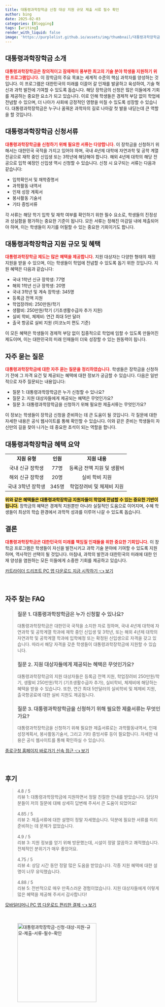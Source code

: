 ```yaml
---
title: 대통령과학장학금 신청 대상 지원 규모 제출 서류 필수 확인
author: bing
date: 2025-02-03
categories: [Blogging]
tags: [writing]
render_with_liquid: false
image: 'https://purplelist.github.io/assets/img/thumbnail/대통령과학장학금-신청-대상-지원-규모-제출-서류-필수-확인.webp'
---
```



<h2 id='대통령과학장학금_소개'>대통령과학장학금 소개</h2>

<p><b><span style="color: #ee2323;">대통령과학장학금은 창의적이고 잠재력이 풍부한 최고의 기술 분야 학생을 지원하기 위한 프로그램입니다.</span></b> 이 장학금의 주요 목표는 세계적 수준의 핵심 과학자를 양성하는 것입니다. 이 프로그램은 대한민국의 미래를 이끌어 갈 인재를 발굴하고 육성하여, 기술 혁신과 과학 발전에 기여할 수 있도록 돕습니다. 해당 장학금의 신청은 많은 이들에게 기회를 제공하는 중요한 요소가 되고 있습니다. 이로 인해 학생들은 경제적 부담 없이 학업에 전념할 수 있으며, 더 나아가 사회에 긍정적인 영향을 미칠 수 있도록 성장할 수 있습니다. 대통령과학장학금은 누구나 꿈꿔온 과학자의 길로 나아갈 첫 발을 내딛는데 큰 역할을 할 것입니다.</p>

<h2 id='대통령과학장학금_신청서류'>대통령과학장학금 신청서류</h2>

<p><b><span style="color: #ee2323;">대통령과학장학금을 신청하기 위해 필요한 서류는 다양합니다.</span></b> 이 장학금을 신청하기 위해서는 대한민국 국적을 가지고 있어야 하며, 국내 4년제 대학에 자연과학 및 공학 계열 전공으로 재학 중인 신입생 또는 3학년에 해당해야 합니다. 해외 4년제 대학의 해당 전공으로 입학 예정인 신입생 역시 신청할 수 있습니다. 신청 시 요구되는 서류는 다음과 같습니다:</p>

<ul>
    <li>입학확인서 및 재학증명서</li>
    <li>과학활동 내역서</li>
    <li>인재 성장 계획서</li>
    <li>봉사활동 기술서</li>
    <li>기타 증빙서류</li>
</ul>

<p>각 서류는 해당 학기 입학 및 재학 여부를 확인하기 위한 필수 요소로, 학생들의 진정성과 성실함을 평가하는 중요한 기준이 됩니다. 모든 서류는 정해진 마감일 내에 제출되어야 하며, 이는 학생들이 자기를 어필할 수 있는 중요한 기회이기도 합니다.</p>

<h2 id='대통령과학장학금_지원_규모와_혜택'>대통령과학장학금 지원 규모 및 혜택</h2>

<p><b><span style="color: #ee2323;">대통령과학장학금 제도는 많은 혜택을 제공합니다.</span></b> 지원 대상자는 다양한 형태의 재정 지원을 받을 수 있으며, 이는 학생들이 학업에 전념할 수 있도록 돕기 위한 것입니다. 지원 혜택은 다음과 같습니다:</p>

<ul>
    <li>국내 1학년 신규 장학생: 77명</li>
    <li>해외 1학년 신규 장학생: 20명</li>
    <li>국내 3학년 및 계속 장학생: 345명</li>
    <li>등록금 전액 지원</li>
    <li>학업장려비: 250만원/학기</li>
    <li>생활비: 250만원/학기 (기초생활수급자 추가 지원)</li>
    <li>실비 학비, 체제비: 연간 최대 5만 달러</li>
    <li>출국 항공료 실비 지원 (이코노미 편도 기준)</li>
</ul>

<p>이 모든 혜택은 학생들이 경제적 부담 없이 집중적으로 학업에 임할 수 있도록 만들어진 제도이며, 이는 대한민국의 미래 인재들이 더욱 성장할 수 있는 원동력이 됩니다.</p>

<h2 id='자주_묻는_질문'>자주 묻는 질문</h2>

<p><b><span style="color: #ee2323;">대통령과학장학금에 대한 자주 묻는 질문을 정리하였습니다.</span></b> 학생들은 장학금을 신청하기 전에 그 자격 요건 및 제공되는 혜택에 대한 정보가 궁금할 수 있습니다. 다음은 일반적으로 자주 질문되는 내용입니다:</p>

<ul>
    <li>질문 1: 대통령과학장학금은 누가 신청할 수 있나요?</li>
    <li>질문 2: 지원 대상자들에게 제공되는 혜택은 무엇인가요?</li>
    <li>질문 3: 대통령과학장학금을 신청하기 위해 필요한 제출서류는 무엇인가요?</li>
</ul>

<p>이 정보는 학생들이 장학금 신청을 준비하는 데 큰 도움이 될 것입니다. 각 질문에 대한 자세한 내용은 공식 웹사이트를 통해 확인할 수 있습니다. 이와 같은 준비는 학생들이 자신만의 길을 찾아 나가는 데 중요한 초석이 되는 역할을 합니다.</p>

<h2 id='대통령과학장학금_혜택_요약'>대통령과학장학금 혜택 요약</h2>

<table>
    <tr>
        <td style="text-align: center; height: 17px;"><b>지원 유형</b></td>
        <td style="text-align: center; height: 17px;"><b>인원</b></td>
        <td style="text-align: center; height: 17px;"><b>지원 내용</b></td>
    </tr>
    <tr>
        <td style="text-align: center; height: 17px;">국내 신규 장학생</td>
        <td style="text-align: center; height: 17px;">77명</td>
        <td style="text-align: center; height: 17px;">등록금 전액 지원 및 생활비</td>
    </tr>
    <tr>
        <td style="text-align: center; height: 17px;">해외 신규 장학생</td>
        <td style="text-align: center; height: 17px;">20명</td>
        <td style="text-align: center; height: 17px;">실비 학비 지원</td>
    </tr>
    <tr>
        <td style="text-align: center; height: 17px;">국내 3학년 장학생</td>
        <td style="text-align: center; height: 17px;">345명</td>
        <td style="text-align: center; height: 17px;">학업장려비 및 체제비 지원</td>
    </tr>
</table>

<p><b><span style="background-color: #ffe066;">위와 같은 혜택들은 대통령과학장학금 지원자들이 학업에 전념할 수 있는 중요한 기반이 됩니다.</span></b> 장학금의 혜택은 경제적 지원뿐만 아니라 실질적인 도움으로 이어지며, 수혜 학생들이 최상의 학습 환경에서 과학적 성과를 이루어 나갈 수 있도록 돕습니다.</p>

<h2 id='결론'>결론</h2>

<p><b><span style="color: #ee2323;">대통령과학장학금은 대한민국의 미래를 책임질 인재들을 위한 중요한 기회입니다.</span></b> 이 장학금 프로그램은 학생들이 자신을 발전시키고 과학 기술 분야에 기여할 수 있도록 지원하며, 역사적인 선택이 될 것입니다. 마침내, 과학의 발전과 대한민국의 미래에 대한 인재 양성을 염원하는 모든 이들에게 소중한 기회를 제공하고 있습니다.</p>


<p><a class="click-button" title="카트라이더 드리프트 PC 앱 다운로드 지금 시작하기" href="https://purplelist.github.io/posts/%EC%B9%B4%ED%8A%B8%EB%9D%BC%EC%9D%B4%EB%8D%94-%EB%93%9C%EB%A6%AC%ED%94%84%ED%8A%B8-PC-%EC%95%B1-%EB%8B%A4%EC%9A%B4%EB%A1%9C%EB%93%9C-%EC%A7%80%EA%B8%88-%EC%8B%9C%EC%9E%91%ED%95%98%EA%B8%B0/" rel="dofollow">카트라이더 드리프트 PC 앱 다운로드 지금 시작하기 👈 보기</a></p><br>
<h2 id='자주_찾는_FAQ'>자주 찾는 FAQ</h2>
<div itemscope="" itemtype="https://schema.org/FAQPage"> 
<blockquote> 
<div itemscope="" itemprop="mainEntity" itemtype="https://schema.org/Question"> 
<h3 itemprop="name">질문 1. 대통령과학장학금은 누가 신청할 수 있나요?</h3> 
<div itemscope="" itemprop="acceptedAnswer" itemtype="https://schema.org/Answer"> 
<span itemprop="text"> 
<p>대통령과학장학금은 대한민국 국적을 소지한 자로 정하며, 국내 4년제 대학에 자연과학 및 공학계열 학과에 재학 중인 신입생 및 3학년, 또는 해외 4년제 대학의 자연과학 및 공학계열 학과에 입학예정 또는 확정된 신입생으로 자격을 갖고 있습니다. 따라서 해당 자격을 갖춘 학생들이 대통령과학장학금에 지원할 수 있습니다.</p> 
</span> 
</div> 
</div> 

<div itemscope="" itemprop="mainEntity" itemtype="https://schema.org/Question"> 
<h3 itemprop="name">질문 2. 지원 대상자들에게 제공되는 혜택은 무엇인가요?</h3> 
<div itemscope="" itemprop="acceptedAnswer" itemtype="https://schema.org/Answer"> 
<span itemprop="text"> 
<p>대통령과학장학금의 지원 대상자들은 등록금 전액 지원, 학업장려비 250만원/학기, 생활비 250만원/학기 (기초생활수급자 추가), 실비학비, 체제비에 해당하는 혜택을 받을 수 있습니다. 또한, 연간 최대 5만달러의 실비학비 및 체제비 지원, 출국항공료에 대한 실비 지원도 제공됩니다.</p> 
</span> 
</div> 
</div> 

<div itemscope="" itemprop="mainEntity" itemtype="https://schema.org/Question"> 
<h3 itemprop="name">질문 3. 대통령과학장학금을 신청하기 위해 필요한 제출서류는 무엇인가요?</h3> 
<div itemscope="" itemprop="acceptedAnswer" itemtype="https://schema.org/Answer"> 
<span itemprop="text"> 
<p>대통령과학장학금을 신청하기 위해 필요한 제출서류로는 과학활동내역서, 인재성장계획서, 봉사활동기술서, 그리고 기타 증빙서류 등이 필요합니다. 자세한 내용은 공식 웹사이트를 통해 확인하실 수 있습니다.</p> 
</span> 
</div> 
</div> 
</blockquote> 
</div>
<p><a class="click-button" title="종로구청 홈페이지 바로가기 신속 접근" href="https://purplelist.github.io/posts/%EC%A2%85%EB%A1%9C%EA%B5%AC%EC%B2%AD-%ED%99%88%ED%8E%98%EC%9D%B4%EC%A7%80-%EB%B0%94%EB%A1%9C%EA%B0%80%EA%B8%B0-%EC%8B%A0%EC%86%8D-%EC%A0%91%EA%B7%BC/" rel="dofollow">종로구청 홈페이지 바로가기 신속 접근 👈 보기</a></p><br>
<h2 id='후기'>후기</h2>
<div itemscope itemtype="https://schema.org/Product">
  <blockquote>
  <div itemprop="review" itemscope itemtype="https://schema.org/Review">
      <div itemprop="reviewRating" itemscope itemtype="https://schema.org/Rating"> <span itemprop="ratingValue">4.8</span> / <span itemprop="bestRating">5</span> </div>
      <span itemprop="reviewBody">리뷰 1: 대통령과학장학금에 지원하면서 정말 친절한 안내를 받았습니다. 담당자분들이 저의 질문에 대해 상세히 답변해 주셔서 큰 도움이 되었어요!</span>
  </div>
  <br>
  <div itemprop="review" itemscope itemtype="https://schema.org/Review">
      <div itemprop="reviewRating" itemscope itemtype="https://schema.org/Rating"> <span itemprop="ratingValue">4.85</span> / <span itemprop="bestRating">5</span> </div>
      <span itemprop="reviewBody">리뷰 2: 제출서류에 대한 설명이 정말 자세했습니다. 덕분에 필요한 서류를 미리 준비하는 데 문제가 없었습니다.</span>
  </div>
  <br>
  <div itemprop="review" itemscope itemtype="https://schema.org/Review">
      <div itemprop="reviewRating" itemscope itemtype="https://schema.org/Rating"> <span itemprop="ratingValue">4.9</span> / <span itemprop="bestRating">5</span> </div>
      <span itemprop="reviewBody">리뷰 3: 지원 정보를 얻기 위해 방문했는데, 시설이 정말 깔끔하고 쾌적했습니다. 전체적인 분위기가 매우 좋았어요.</span>
  </div>
  <br>
  <div itemprop="review" itemscope itemtype="https://schema.org/Review">
      <div itemprop="reviewRating" itemscope itemtype="https://schema.org/Rating"> <span itemprop="ratingValue">4.75</span> / <span itemprop="bestRating">5</span> </div>
      <span itemprop="reviewBody">리뷰 4: 상담 시간 동안 정말 많은 도움을 받았습니다. 각종 지원 혜택에 대한 설명이 너무 유익했습니다.</span>
  </div>
  <br>
  <div itemprop="review" itemscope itemtype="https://schema.org/Review">
      <div itemprop="reviewRating" itemscope itemtype="https://schema.org/Rating"> <span itemprop="ratingValue">4.88</span> / <span itemprop="bestRating">5</span> </div>
      <span itemprop="reviewBody">리뷰 5: 전반적으로 매우 만족스러운 경험이었습니다. 지원 대상자들에게 이렇게 많은 혜택을 제공해 주셔서 감사합니다!</span>
  </div>
  </blockquote>
</div>
<p><a class="click-button" title="모바일티머니 PC 앱 다운로드 편리한 결제" href="https://purplelist.github.io/posts/%EB%AA%A8%EB%B0%94%EC%9D%BC%ED%8B%B0%EB%A8%B8%EB%8B%88-PC-%EC%95%B1-%EB%8B%A4%EC%9A%B4%EB%A1%9C%EB%93%9C-%ED%8E%B8%EB%A6%AC%ED%95%9C-%EA%B2%B0%EC%A0%9C/" rel="dofollow">모바일티머니 PC 앱 다운로드 편리한 결제 👈 보기</a></p><br>
<figure class="image"><img src="https://purplelist.github.io/assets/img/thumbnail/대통령과학장학금-신청-대상-지원-규모-제출-서류-필수-확인.webp" alt="대통령과학장학금-신청-대상-지원-규모-제출-서류-필수-확인" width="256" height="256"></figure>